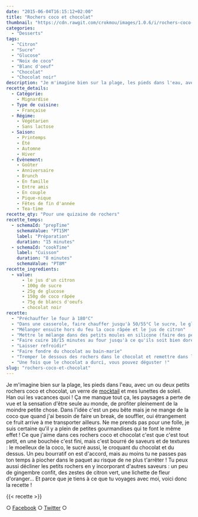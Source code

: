 ```yaml
---
date: "2015-06-04T16:15:12+02:00"
title: "Rochers coco et chocolat"
thumbnail: "https://cdn.rawgit.com/crokmou/images/1.0.6/i/rochers-coco-recette-crokmou-blog-culinaire.jpg"
categories:
  - "Desserts"
tags:
  - "Citron"
  - "Sucre"
  - "Glucose"
  - "Noix de coco"
  - "Blanc d'oeuf"
  - "Chocolat"
  - "Chocolat noir"
description: "Je m'imagine bien sur la plage, les pieds dans l'eau, avec un ou deux petits rochers coco et chocolat, un verre de mocktail et mes lunettes de soleil !"
recette_details:
  - Catégorie:
    - Mignardise
  - Type de cuisine:
    - Française
  - Régime:
    - Végétarien
    - Sans lactose
  - Saison:
    - Printemps
    - Été
    - Automne
    - Hiver
  - Évènement:
    - Goûter
    - Anniversaire
    - Brunch
    - En famille
    - Entre amis
    - En couple
    - Pique-nique
    - Fêtes de fin d'année
    - Tea-time
recette_qty: "Pour une quizaine de rochers"
recette_temps:
  - schemaId: "prepTime"
    schemaValue: "PT15M"
    label: "Préparation"
    duration: "15 minutes"
  - schemaId: "cookTime"
    label: "Cuisson"
    duration: "8 minutes"
    schemaValue: "PT8M"
recette_ingredients:
  - value:
      - le jus d'un citron
      - 100g de sucre
      - 25g de glucose
      - 150g de coco râpée
      - 75g de blancs d'oeufs
      - chocolat noir
recette:
  - "Préchauffer le four à 180°C"
  - "Dans une casserole, faire chauffer jusqu'à 50/55°C le sucre, le glucose et les blancs d'oeufs"
  - "Mélanger ensuite hors du feu la coco râpée et le jus de citron"
  - "Mettre le mélange dans des petits moules en silicone (faire des petites boules)"
  - "Faire cuire 10/15 minutes au four jusqu'à ce qu'ils soit bien dorés"
  - "Laisser refroidir"
  - "Faire fondre du chocolat au bain-marie"
  - "Tremper le dessous des rochers dans le chocolat et remettre dans le moule afin que cela prenne bien la forme"
  - "Une fois que le chocolat a durci, vous pouvez déguster !"
slug: "rochers-coco-et-chocolat"
---
```


Je m'imagine bien sur la plage, les pieds dans l'eau, avec un ou deux petits rochers coco et chocolat, un verre de [mocktail](https://crokmou.com/mocktail-cocktail-sans-alcool/) et mes lunettes de soleil. Han oui les vacances quoi ! Ça me manque tout ça, les paysages a perte de vue et la sensation d'être seule au monde, de profiter pleinement de la moindre petite chose. Dans l'idée c'est un peu bête mais je ne mange de la coco que quand j'ai besoin de faire un break, de souffler, oui étrangement ce fruit arrive à me transporter ailleurs. Ne me prends pas pour une folle, je suis certaine qu'il y a plein de petites gourmandises qui te font le même effet ! Ce que j'aime dans ces rochers coco et chocolat c'est que c'est tout petit, en une bouchée c'est fini, mais c'est bourré de saveurs et de textures : le moelleux de la coco, le sucré aussi, le croquant du chocolat et du dessus. Un peu bourratif on est d'accord, mais au moins tu ne passes pas ton temps à piocher dans le paquet au risque de ne plus t'arrêter ! Tu peux aussi décliner les petits rochers en y incorporant d'autres saveurs : un peu de gingembre confit, des zestes de citron vert, une lichette de fleur d'oranger... Et parce que je tiens à ce que tu voyages avec moi, voici donc la recette !

{{< recette >}}

○ [Facebook](https://www.facebook.com/crokmou.blog) ○ [Twitter](https://twitter.com/Crokmou) ○
